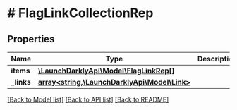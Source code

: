 # # FlagLinkCollectionRep

## Properties

Name | Type | Description | Notes
------------ | ------------- | ------------- | -------------
**items** | [**\LaunchDarklyApi\Model\FlagLinkRep[]**](FlagLinkRep.md) |  |
**_links** | [**array<string,\LaunchDarklyApi\Model\Link>**](Link.md) |  |

[[Back to Model list]](../../README.md#models) [[Back to API list]](../../README.md#endpoints) [[Back to README]](../../README.md)
